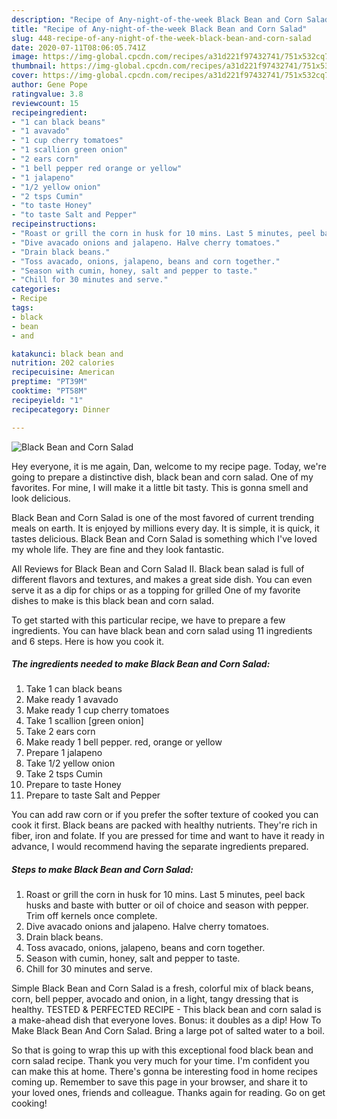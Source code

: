 ```yaml
---
description: "Recipe of Any-night-of-the-week Black Bean and Corn Salad"
title: "Recipe of Any-night-of-the-week Black Bean and Corn Salad"
slug: 448-recipe-of-any-night-of-the-week-black-bean-and-corn-salad
date: 2020-07-11T08:06:05.741Z
image: https://img-global.cpcdn.com/recipes/a31d221f97432741/751x532cq70/black-bean-and-corn-salad-recipe-main-photo.jpg
thumbnail: https://img-global.cpcdn.com/recipes/a31d221f97432741/751x532cq70/black-bean-and-corn-salad-recipe-main-photo.jpg
cover: https://img-global.cpcdn.com/recipes/a31d221f97432741/751x532cq70/black-bean-and-corn-salad-recipe-main-photo.jpg
author: Gene Pope
ratingvalue: 3.8
reviewcount: 15
recipeingredient:
- "1 can black beans"
- "1 avavado"
- "1 cup cherry tomatoes"
- "1 scallion green onion"
- "2 ears corn"
- "1 bell pepper red orange or yellow"
- "1 jalapeno"
- "1/2 yellow onion"
- "2 tsps Cumin"
- "to taste Honey"
- "to taste Salt and Pepper"
recipeinstructions:
- "Roast or grill the corn in husk for 10 mins. Last 5 minutes, peel back husks and baste with butter or oil of choice and season with pepper. Trim off kernels once complete."
- "Dive avacado onions and jalapeno. Halve cherry tomatoes."
- "Drain black beans."
- "Toss avacado, onions, jalapeno, beans and corn together."
- "Season with cumin, honey, salt and pepper to taste."
- "Chill for 30 minutes and serve."
categories:
- Recipe
tags:
- black
- bean
- and

katakunci: black bean and 
nutrition: 202 calories
recipecuisine: American
preptime: "PT39M"
cooktime: "PT58M"
recipeyield: "1"
recipecategory: Dinner

---
```



![Black Bean and Corn Salad](https://img-global.cpcdn.com/recipes/a31d221f97432741/751x532cq70/black-bean-and-corn-salad-recipe-main-photo.jpg)

Hey everyone, it is me again, Dan, welcome to my recipe page. Today, we're going to prepare a distinctive dish, black bean and corn salad. One of my favorites. For mine, I will make it a little bit tasty. This is gonna smell and look delicious.

Black Bean and Corn Salad is one of the most favored of current trending meals on earth. It is enjoyed by millions every day. It is simple, it is quick, it tastes delicious. Black Bean and Corn Salad is something which I've loved my whole life. They are fine and they look fantastic.

All Reviews for Black Bean and Corn Salad II. Black bean salad is full of different flavors and textures, and makes a great side dish. You can even serve it as a dip for chips or as a topping for grilled One of my favorite dishes to make is this black bean and corn salad.


To get started with this particular recipe, we have to prepare a few ingredients. You can have black bean and corn salad using 11 ingredients and 6 steps. Here is how you cook it.

<!--inarticleads1-->

##### The ingredients needed to make Black Bean and Corn Salad:

1. Take 1 can black beans
1. Make ready 1 avavado
1. Make ready 1 cup cherry tomatoes
1. Take 1 scallion [green onion]
1. Take 2 ears corn
1. Make ready 1 bell pepper. red, orange or yellow
1. Prepare 1 jalapeno
1. Take 1/2 yellow onion
1. Take 2 tsps Cumin
1. Prepare to taste Honey
1. Prepare to taste Salt and Pepper


You can add raw corn or if you prefer the softer texture of cooked you can cook it first. Black beans are packed with healthy nutrients. They&#39;re rich in fiber, iron and folate. If you are pressed for time and want to have it ready in advance, I would recommend having the separate ingredients prepared. 

<!--inarticleads2-->

##### Steps to make Black Bean and Corn Salad:

1. Roast or grill the corn in husk for 10 mins. Last 5 minutes, peel back husks and baste with butter or oil of choice and season with pepper. Trim off kernels once complete.
1. Dive avacado onions and jalapeno. Halve cherry tomatoes.
1. Drain black beans.
1. Toss avacado, onions, jalapeno, beans and corn together.
1. Season with cumin, honey, salt and pepper to taste.
1. Chill for 30 minutes and serve.


Simple Black Bean and Corn Salad is a fresh, colorful mix of black beans, corn, bell pepper, avocado and onion, in a light, tangy dressing that is healthy. TESTED &amp; PERFECTED RECIPE - This black bean and corn salad is a make-ahead dish that everyone loves. Bonus: it doubles as a dip! How To Make Black Bean And Corn Salad. Bring a large pot of salted water to a boil. 

So that is going to wrap this up with this exceptional food black bean and corn salad recipe. Thank you very much for your time. I'm confident you can make this at home. There's gonna be interesting food in home recipes coming up. Remember to save this page in your browser, and share it to your loved ones, friends and colleague. Thanks again for reading. Go on get cooking!
